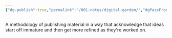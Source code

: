 ```yaml
---
{"dg-publish":true,"permalink":"/001-notes/digital-garden/","dgPassFrontmatter":true,"noteIcon":""}
---
```



A methodology of publishing material in a way that acknowledge that ideas start off immature and then get more refined as they're worked on. 